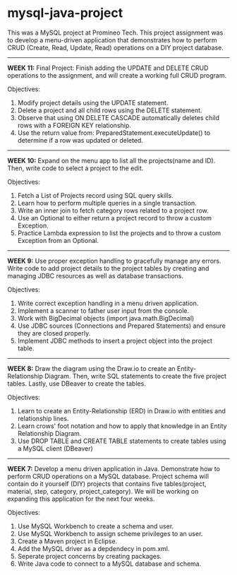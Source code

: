 # mysql-java-project

This was a MySQL project at Promineo Tech. This project assignment was to develop a menu-driven application that demonstrates how to perform CRUD (Create, Read, Update, Read) operations on a DIY project database.
_________________________________________________________________________________________________________________________________________________________________________

**WEEK 11:** Final Project: Finish adding the UPDATE and DELETE CRUD operations to the assignment, and will create a working full CRUD program.

Objectives: 
1) Modify project details using the UPDATE statement. 
2) Delete a project and all child rows using the DELETE statement. 
3) Observe that using ON DELETE CASCADE automatically deletes child rows with a FOREIGN KEY relationship.    
4) Use the return value from: 
        PreparedStatement.executeUpdate() to determine if a row was updated or deleted. 
_________________________________________________________________________________________________________________________________________________________________________
**WEEK 10:** Expand on the menu app to list all the projects(name and ID). Then, write code to select a project to the edit. 
 
 Objectives: 
 1) Fetch a List of Projects record using SQL query skills.
 2) Learn how to perform multiple queries in a single transaction. 
 3) Write an inner join to fetch category rows related to a project row. 
 4) Use an Optional to either return a project record to throw a custom Exception. 
 5) Practice Lambda expression to list the projects and to throw a custom Exception from an Optional. 
_________________________________________________________________________________________________________________________________________________________________________
**WEEK 9:** Use proper exception handling to gracefully manage any errors. Write code to add project details to the project tables by creating and managing JDBC resources as well as database transactions. 

Objectives: 
1) Write correct exception handling in a menu driven application. 
2) Implement a scanner to father user input from the console. 
3) Work with BigDecimal objects (import java.math.BigDecimal)
4) Use JDBC sources (Connections and Prepared Statements) and ensure they are closed properly. 
5) Implement JDBC methods to insert a project object into the project table. 
_________________________________________________________________________________________________________________________________________________________________________
**WEEK 8:** Draw the diagram using the Draw.io to create an Entity-Relationship Diagram. Then, write SQL statements to create the five project tables. Lastly, use DBeaver to create the tables. 

Objectives: 
1) Learn to create an Entity-Relationship (ERD) in Draw.io with entities and relationship lines. 
2) Learn crows' foot notation and how to apply that knowledge in an Entity Relationship Diagram. 
3) Use DROP TABLE and CREATE TABLE statements to create tables using a MySQL client (DBeaver)
_________________________________________________________________________________________________________________________________________________________________________
**WEEK 7:** Develop a menu driven application in Java. Demonstrate how to perform CRUD operations on a MySQL database. Project schema will contain do it yourself (DIY) projects that contains five tables(project, material, step, category, project_category). We will be working on expanding this application for the next four weeks. 

Objectives: 
1) Use MySQL Workbench to create a schema and user. 
2) Use MySQL Workbench to assign scheme privileges to an user. 
3) Create a Maven project in Eclipse. 
4) Add the MySQL driver as a depdendecy in pom.xml.
5) Seperate project concerns by creating packages. 
6) Write Java code to connect to a MySQL database and schema. 
